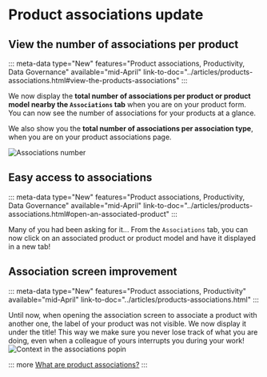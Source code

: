# Product associations update


## View the number of associations per product
::: meta-data type="New" features="Product associations, Productivity, Data Governance" available="mid-April" link-to-doc="../articles/products-associations.html#view-the-products-associations"
:::

We now display the **total number of associations per product or product model nearby the `Associations` tab** when you are on your product form.    
You can now see the number of associations for your products at a glance.

We also show you the **total number of associations per association type**, when you are on your product associations page.

![Associations number](../img/associations-number.png)

## Easy access to associations
::: meta-data type="New" features="Product associations, Productivity, Data Governance" available="mid-April" link-to-doc="../articles/products-associations.html#open-an-associated-product"
:::

Many of you had been asking for it... From the `Associations` tab, you can now click on an associated product or product model and have it displayed in a new tab!

## Association screen improvement
::: meta-data type="New" features="Product associations, Productivity" available="mid-April" link-to-doc="../articles/products-associations.html"
:::

Until now, when opening the association screen to associate a product with another one, the label of your product was not visible. We now display it under the title! This way we make sure you never lose track of what you are doing, even when a colleague of yours interrupts you during your work!
![Context in the associations popin](../img/context-in-associations-popin.png)

::: more
[What are product associations?](../articles/products-associations.html)
:::
